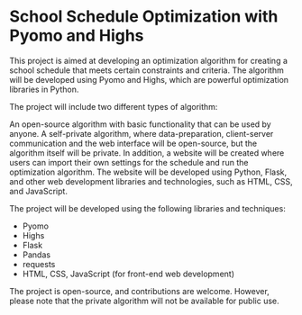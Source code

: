 # School Schedule Optimization with Pyomo and Highs #

This project is aimed at developing an optimization algorithm for creating a school schedule that meets certain constraints and criteria. The algorithm will be developed using Pyomo and Highs, which are powerful optimization libraries in Python.

The project will include two different types of algorithm:

An open-source algorithm with basic functionality that can be used by anyone.
A self-private algorithm, where data-preparation, client-server communication and the web interface will be open-source, but the algorithm itself will be private.
In addition, a website will be created where users can import their own settings for the schedule and run the optimization algorithm. The website will be developed using Python, Flask, and other web development libraries and technologies, such as HTML, CSS, and JavaScript.

The project will be developed using the following libraries and techniques:

- Pyomo
- Highs
- Flask
- Pandas
- requests
- HTML, CSS, JavaScript (for front-end web development)


The project is open-source, and contributions are welcome. However, please note that the private algorithm will not be available for public use.

